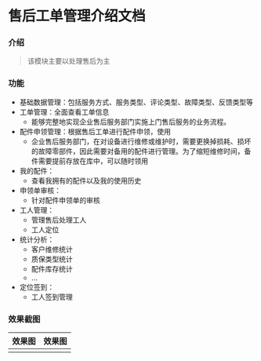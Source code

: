 # 售后工单管理介绍文档

### 介绍

> 该模块主要以处理售后为主

### 功能

- 基础数据管理：包括服务方式、服务类型、评论类型、故障类型、反馈类型等
- 工单管理：全面查看工单信息
    - 能够完整地实现企业售后服务部门实施上门售后服务的业务流程。
- 配件申领管理：根据售后工单进行配件申领，使用
    - 企业售后服务部门，在对设备进行维修或维护时，需要更换掉损耗、损坏的故障零部件，因此需要对备用的配件进行管理。为了缩短维修时间，备件需要提前存放在库中，可以随时领用
- 我的配件：
    - 查看我拥有的配件以及我的使用历史
- 申领单审核：
    - 针对配件申领单的审核
- 工人管理：
    - 管理售后处理工人
    - 工人定位
- 统计分析：
    - 客户维修统计
    - 质保类型统计
    - 配件库存统计
    - ...
- 定位签到：
    - 工人签到管理

### 效果截图

|效果图|效果图|
| ------------- | ------------- |
|||

